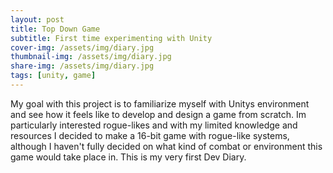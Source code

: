 ```yaml
---
layout: post
title: Top Down Game
subtitle: First time experimenting with Unity
cover-img: /assets/img/diary.jpg
thumbnail-img: /assets/img/diary.jpg
share-img: /assets/img/diary.jpg
tags: [unity, game]
---
```


My goal with this project is to familiarize myself with Unitys environment and see how it feels like to develop and design a game from scratch. Im particularly interested rogue-likes and with my limited knowledge and resources I decided to make a 16-bit game with rogue-like systems, although I haven't fully decided on what kind of combat or environment this game would take place in. This is my very first Dev Diary.
